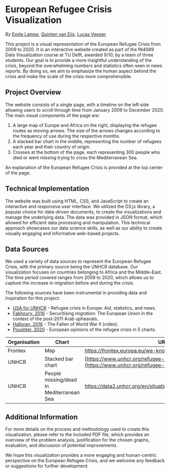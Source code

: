# European Refugee Crisis Visualization

By [Emile Lampe](emilelampe.github.io), [Quinten van Eijs,](https://github.com/quintene) [Lucas Veeger](https://github.com/LucasVeeger)

This project is a visual representation of the European Refugee Crisis from 2009 to 2020. It is an interactive website created as part of the IN4089 Data Visualization course at TU Delft, awarded 9/10, by a team of three students. Our goal is to provide a more insightful understanding of the crisis, beyond the overwhelming numbers and statistics often seen in news reports. By doing so, we aim to emphasize the human aspect behind the crisis and make the scale of the crisis more comprehensible.

## Project Overview

The website consists of a single page, with a timeline on the left side allowing users to scroll through time from January 2009 to December 2020. The main visual components of the page are:

1. A large map of Europe and Africa on the right, displaying the refugee routes as moving arrows. The size of the arrows changes according to the frequency of use during the respective months.
2. A stacked bar chart in the middle, representing the number of refugees each year and their country of origin.
3. Crosses at the bottom of the page, each representing 300 people who died or went missing trying to cross the Mediterranean Sea.

An explanation of the European Refugee Crisis is provided at the top center of the page.

## Technical Implementation

The website was built using HTML, CSS, and JavaScript to create an interactive and responsive user interface. We utilized the D3.js library, a popular choice for data-driven documents, to create the visualizations and manage the underlying data. The data was provided in JSON format, which allowed for efficient data processing and manipulation. This technical approach showcases our data science skills, as well as our ability to create visually engaging and informative web-based projects.

## Data Sources

We used a variety of data sources to represent the European Refugee Crisis, with the primary source being the UNHCR database. Our visualization focuses on countries belonging to Africa and the Middle-East. The time period covered ranges from 2009 to 2020, which allows us to capture the increase in migration before and during the crisis.

The following sources have been instrumental in providing data and inspiration for this project:

- [USA for UNHCR](https://www.unrefugees.org/emergencies/refugee-crisis-in-europe/) - Refugee crisis in Europe: Aid, statistics, and news.
- [Fakhoury, 2016](https://doi.org/10.1080/03932729.2016.1245463) - Securitising migration: The European Union in the context of the post-2011 Arab upheavals.
- [Halloran, 2016](https://youtu.be/DwKPFT-RioU) - The Fallen of World War II (video).
- [Poushter, 2020](https://www.pewresearch.org/fact-tank/2016/09/16/european-opinions-of-the-refugee-crisis-in-5-charts/) - European opinions of the refugee crisis in 5 charts.

| **Organisation** | **Chart**                                | **URL**                                                      |
| ---------------- | ---------------------------------------- | ------------------------------------------------------------ |
| Frontex          | Map                                      | https://frontex.europa.eu/we-know/migratory-map/             |
| UNHCR            | Stacked bar chart                        | [https://www.unhcr.org/refugee-statistics/](https://www.unhcr.org/refugee-statistics/) |
| UNHCR            | People missing/dead in Mediterranean Sea | https://data2.unhcr.org/en/situations/mediterranean/location/676 |

## Additional Information

For more details on the process and methodology used to create this visualization, please refer to the included PDF file, which provides an overview of the problem analysis, justification for the chosen graphs, evaluation, and discussion of potential improvements.

We hope this visualization provides a more engaging and human-centric perspective on the European Refugee Crisis, and we welcome any feedback or suggestions for further development.